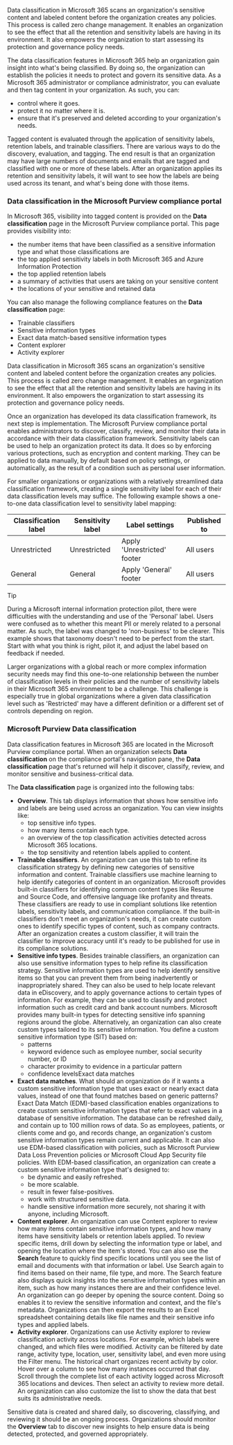 Data classification in Microsoft 365 scans an organization's sensitive content and labeled content before the organization creates any policies. This process is called zero change management. It enables an organization to see the effect that all the retention and sensitivity labels are having in its environment. It also empowers the organization to start assessing its protection and governance policy needs.<br>

The data classification features in Microsoft 365 help an organization gain insight into what's being classified. By doing so, the organization can establish the policies it needs to protect and govern its sensitive data. As a Microsoft 365 administrator or compliance administrator, you can evaluate and then tag content in your organization. As such, you can:

 -  control where it goes.
 -  protect it no matter where it is.
 -  ensure that it's preserved and deleted according to your organization's needs.

Tagged content is evaluated through the application of sensitivity labels, retention labels, and trainable classifiers. There are various ways to do the discovery, evaluation, and tagging. The end result is that an organization may have large numbers of documents and emails that are tagged and classified with one or more of these labels. After an organization applies its retention and sensitivity labels, it will want to see how the labels are being used across its tenant, and what's being done with those items.

### Data classification in the Microsoft Purview compliance portal

In Microsoft 365, visibility into tagged content is provided on the **Data classification** page in the Microsoft Purview compliance portal. This page provides visibility into:

 -  the number items that have been classified as a sensitive information type and what those classifications are
 -  the top applied sensitivity labels in both Microsoft 365 and Azure Information Protection
 -  the top applied retention labels
 -  a summary of activities that users are taking on your sensitive content
 -  the locations of your sensitive and retained data

You can also manage the following compliance features on the **Data classification** page:

 -  Trainable classifiers
 -  Sensitive information types
 -  Exact data match-based sensitive information types
 -  Content explorer
 -  Activity explorer

Data classification in Microsoft 365 scans an organization's sensitive content and labeled content before the organization creates any policies. This process is called zero change management. It enables an organization to see the effect that all the retention and sensitivity labels are having in its environment. It also empowers the organization to start assessing its protection and governance policy needs.

Once an organization has developed its data classification framework, its next step is implementation. The Microsoft Purview compliance portal enables administrators to discover, classify, review, and monitor their data in accordance with their data classification framework. Sensitivity labels can be used to help an organization protect its data. It does so by enforcing various protections, such as encryption and content marking. They can be applied to data manually, by default based on policy settings, or automatically, as the result of a condition such as personal user information.<br>

For smaller organizations or organizations with a relatively streamlined data classification framework, creating a single sensitivity label for each of their data classification levels may suffice. The following example shows a one-to-one data classification level to sensitivity label mapping:

| **Classification label** | **Sensitivity label** | **Label settings**          | **Published to** |
| ------------------------ | --------------------- | --------------------------- | ---------------- |
| Unrestricted             | Unrestricted          | Apply 'Unrestricted' footer | All users        |
| General                  | General               | Apply 'General' footer      | All users        |

> [!TIP]
> During a Microsoft internal information protection pilot, there were difficulties with the understanding and use of the 'Personal' label. Users were confused as to whether this meant PII or merely related to a personal matter. As such, the label was changed to 'non-business' to be clearer. This example shows that taxonomy doesn't need to be perfect from the start. Start with what you think is right, pilot it, and adjust the label based on feedback if needed.<br>

Larger organizations with a global reach or more complex information security needs may find this one-to-one relationship between the number of classification levels in their policies and the number of sensitivity labels in their Microsoft 365 environment to be a challenge. This challenge is especially true in global organizations where a given data classification level such as 'Restricted' may have a different definition or a different set of controls depending on region.

### Microsoft Purview Data classification

Data classification features in Microsoft 365 are located in the Microsoft Purview compliance portal. When an organization selects **Data classification** on the compliance portal's navigation pane, the **Data classification** page that's returned will help it discover, classify, review, and monitor sensitive and business-critical data.

The **Data classification** page is organized into the following tabs:

 -  **Overview**. This tab displays information that shows how sensitive info and labels are being used across an organization. You can view insights like:
     -  top sensitive info types.
     -  how many items contain each type.
     -  an overview of the top classification activities detected across Microsoft 365 locations.
     -  the top sensitivity and retention labels applied to content.
 -  **Trainable classifiers**. An organization can use this tab to refine its classification strategy by defining new categories of sensitive information and content. Trainable classifiers use machine learning to help identify categories of content in an organization. Microsoft provides built-in classifiers for identifying common content types like Resume and Source Code, and offensive language like profanity and threats. These classifiers are ready to use in compliant solutions like retention labels, sensitivity labels, and communication compliance. If the built-in classifiers don't meet an organization's needs, it can create custom ones to identify specific types of content, such as company contracts. After an organization creates a custom classifier, it will train the classifier to improve accuracy until it's ready to be published for use in its compliance solutions.
 -  **Sensitive info types**. Besides trainable classifiers, an organization can also use sensitive information types to help refine its classification strategy. Sensitive information types are used to help identify sensitive items so that you can prevent them from being inadvertently or inappropriately shared. They can also be used to help locate relevant data in eDiscovery, and to apply governance actions to certain types of information. For example, they can be used to classify and protect information such as credit card and bank account numbers. Microsoft provides many built-in types for detecting sensitive info spanning regions around the globe. Alternatively, an organization can also create custom types tailored to its sensitive information. You define a custom sensitive information type (SIT) based on:
     -  patterns
     -  keyword evidence such as employee number, social security number, or ID
     -  character proximity to evidence in a particular pattern
     -  confidence levelsExact data matches
 -  **Exact data matches**. What should an organization do if it wants a custom sensitive information type that uses exact or nearly exact data values, instead of one that found matches based on generic patterns? Exact Data Match (EDM)-based classification enables organizations to create custom sensitive information types that refer to exact values in a database of sensitive information. The database can be refreshed daily, and contain up to 100 million rows of data. So as employees, patients, or clients come and go, and records change, an organization's custom sensitive information types remain current and applicable. It can also use EDM-based classification with policies, such as Microsoft Purview Data Loss Prevention policies or Microsoft Cloud App Security file policies. With EDM-based classification, an organization can create a custom sensitive information type that's designed to:
     -  be dynamic and easily refreshed.
     -  be more scalable.
     -  result in fewer false-positives.
     -  work with structured sensitive data.
     -  handle sensitive information more securely, not sharing it with anyone, including Microsoft.
 -  **Content explorer**. An organization can use Content explorer to review how many items contain sensitive information types, and how many items have sensitivity labels or retention labels applied. To review specific items, drill down by selecting the information type or label, and opening the location where the item's stored. You can also use the **Search** feature to quickly find specific locations until you see the list of email and documents with that information or label. Use Search again to find items based on their name, file type, and more. The Search feature also displays quick insights into the sensitive information types within an item, such as how many instances there are and their confidence level. An organization can go deeper by opening the source content. Doing so enables it to review the sensitive information and context, and the file's metadata. Organizations can then export the results to an Excel spreadsheet containing details like file names and their sensitive info types and applied labels.
 -  **Activity explorer**. Organizations can use Activity explorer to review classification activity across locations. For example, which labels were changed, and which files were modified. Activity can be filtered by date range, activity type, location, user, sensitivity label, and even more using the Filter menu. The historical chart organizes recent activity by color. Hover over a column to see how many instances occurred that day. Scroll through the complete list of each activity logged across Microsoft 365 locations and devices. Then select an activity to review more detail. An organization can also customize the list to show the data that best suits its administrative needs.

Sensitive data is created and shared daily, so discovering, classifying, and reviewing it should be an ongoing process. Organizations should monitor the **Overview** tab to discover new insights to help ensure data is being detected, protected, and governed appropriately.
